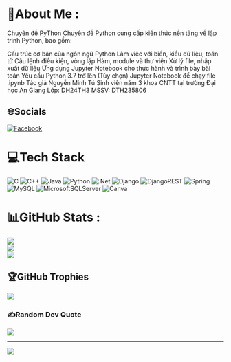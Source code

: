 # 💫About Me :
Chuyên đề PyThon
Chuyên đề Python cung cấp kiến thức nền tảng về lập trình Python, bao gồm:

Cấu trúc cơ bản của ngôn ngữ Python
Làm việc với biến, kiểu dữ liệu, toán tử
Câu lệnh điều kiện, vòng lặp
Hàm, module và thư viện
Xử lý file, nhập xuất dữ liệu
Ứng dụng Jupyter Notebook cho thực hành và trình bày bài toán
Yêu cầu
Python 3.7 trở lên
(Tùy chọn) Jupyter Notebook để chạy file .ipynb
Tác giả
Nguyễn Minh Tú Sinh viên năm 3 khoa CNTT tại trường Đại học An Giang Lớp: DH24TH3 MSSV: DTH235806

## 🌐Socials
[![Facebook](https://img.shields.io/badge/Facebook-%231877F2.svg?logo=Facebook&logoColor=white)](https://facebook.com/https://facebook.com/minh.tu.346251) 

# 💻Tech Stack
![C](https://img.shields.io/badge/c-%2300599C.svg?style=flat&logo=c&logoColor=white) ![C++](https://img.shields.io/badge/c++-%2300599C.svg?style=flat&logo=c%2B%2B&logoColor=white) ![Java](https://img.shields.io/badge/java-%23ED8B00.svg?style=flat&logo=java&logoColor=white) ![Python](https://img.shields.io/badge/python-3670A0?style=flat&logo=python&logoColor=ffdd54) ![.Net](https://img.shields.io/badge/.NET-5C2D91?style=flat&logo=.net&logoColor=white) ![Django](https://img.shields.io/badge/django-%23092E20.svg?style=flat&logo=django&logoColor=white) ![DjangoREST](https://img.shields.io/badge/DJANGO-REST-ff1709?style=flat&logo=django&logoColor=white&color=ff1709&labelColor=gray) ![Spring](https://img.shields.io/badge/spring-%236DB33F.svg?style=flat&logo=spring&logoColor=white) ![MySQL](https://img.shields.io/badge/mysql-%2300f.svg?style=flat&logo=mysql&logoColor=white) ![MicrosoftSQLServer](https://img.shields.io/badge/Microsoft%20SQL%20Sever-CC2927?style=flat&logo=microsoft%20sql%20server&logoColor=white) ![Canva](https://img.shields.io/badge/Canva-%2300C4CC.svg?style=flat&logo=Canva&logoColor=white)
# 📊GitHub Stats :
![](https://github-readme-stats.vercel.app/api?username=NguyenMinhTu-dev&theme=radical&hide_border=false&include_all_commits=false&count_private=false)<br/>
![](https://github-readme-streak-stats.herokuapp.com/?user=NguyenMinhTu-dev&theme=radical&hide_border=false)<br/>
![](https://github-readme-stats.vercel.app/api/top-langs/?username=NguyenMinhTu-dev&theme=radical&hide_border=false&include_all_commits=false&count_private=false&layout=compact)

## 🏆GitHub Trophies
![](https://github-trophies.vercel.app/?username=NguyenMinhTu-dev&theme=radical&no-frame=false&no-bg=false&margin-w=4)

### ✍️Random Dev Quote
![](https://quotes-github-readme.vercel.app/api?type=horizontal&theme=radical)

---
[![](https://visitcount.itsvg.in/api?id=NguyenMinhTu-dev&icon=0&color=0)](https://visitcount.itsvg.in)
